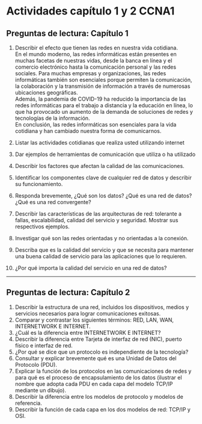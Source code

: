 # Actividades capítulo 1 y 2 CCNA1

## Preguntas de lectura: Capítulo 1

1. Describir el efecto que tienen las redes en nuestra vida cotidiana.  
En el mundo moderno, las redes informáticas están presentes en muchas facetas de nuestras vidas, desde la banca en línea y el comercio electrónico hasta la comunicación personal y las redes sociales. Para muchas empresas y organizaciones, las redes informáticas también son esenciales porque permiten la comunicación, la colaboración y la transmisión de información a través de numerosas ubicaciones geográficas.  
Además, la pandemia de COVID-19 ha reducido la importancia de las redes informáticas para el trabajo a distancia y la educación en línea, lo que ha provocado un aumento de la demanda de soluciones de redes y tecnologías de la información.  
En conclusión, las redes informáticas son esenciales para la vida cotidiana y han cambiado nuestra forma de comunicarnos.  

2. Listar las actividades cotidianas que realiza usted utilizando internet
3. Dar ejemplos de herramientas de comunicación que utiliza o ha utilizado
4. Describir los factores que afectan la calidad de las comunicaciones.
5. Identificar los componentes clave de cualquier red de datos y describir su funcionamiento.
6. Responda brevemente, ¿Qué son los datos? ¿Qué es una red de datos? ¿Qué es una red convergente?
7. Describir las características de las arquitecturas de red: tolerante a fallas, escalabilidad, calidad del servicio y seguridad. Mostrar sus respectivos ejemplos.
8. Investigar qué son las redes orientadas y no orientadas a la conexión.
9. Describa que es la calidad del servicio y que se necesita para mantener una buena calidad de servicio para las aplicaciones que lo requieren.
10. ¿Por qué importa la calidad del servicio en una red de datos?

----------------------------------------------------------------------------------

## Preguntas de lectura: Capítulo 2

1. Describir la estructura de una red, incluidos los dispositivos, medios y servicios necesarios para lograr comunicaciones exitosas.
2. Comparar y contrastar los siguientes términos: RED, LAN, WAN, INTERNETWORK E INTERNET.
3. ¿Cuál es la diferencia entre INTERNETWORK E INTERNET?
4. Describir la diferencia entre Tarjeta de interfaz de red (NIC), puerto físico e interfaz de red.
5. ¿Por qué se dice que un protocolo es independiente de la tecnología?
6. Consultar y explicar brevemente qué es una Unidad de Datos del Protocolo (PDU).
7. Explicar la función de los protocolos en las comunicaciones de redes y para qué es el proceso de encapsulamiento de los datos (ilustrar el nombre que adopta cada PDU en cada capa del modelo TCP/IP mediante un dibujo).
8. Describir la diferencia entre los modelos de protocolo y modelos de referencia.
9. Describir la función de cada capa en los dos modelos de red: TCP/IP y OSI.
